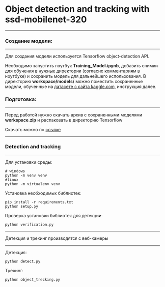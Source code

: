 # Object detection and tracking with ssd-mobilenet-320
***

### Создание модели:
***
Для создания модели используется Tensorflow object-detection API.

Необходимо запустить ноутбук **Training_Model.ipynb**, добавить снимки для обучения в нужные директории (согласно комментариям в ноутбуке) и сохранить модель для дальнейшего использования. В директорию **workspace/models/** можно поместить сохраненные модели, обученные на [датасете с сайта kaggle.com](https://www.kaggle.com/datasets/dasmehdixtr/drone-dataset-uav), инструкция далее.


### Подготовка:
***

Перед работой нужно скачать архив с сохраненными моделями **workspace.zip** и распаковать в директорию Tensorflow

Скачать можно по [ссылке](https://drive.google.com/drive/folders/15SZZ0nlqZLGlFPS573M1izXg0--Y37pf?usp=sharing)

***

### Detection and tracking
***

Для установки среды:
```shell
# windows
python -m venv venv
#linux
python -m virtualenv venv
```

Установка необходимых библиотек:
```shell
pip install -r requirements.txt
python setup.py
```

Проверка установки библиотек для детекции:
```shell
python verification.py
```
***

Детекция и трекинг производятся с веб-камеры
***

Детекция:
```shell
python detect.py
```

Трекинг:
```shell
python object_trecking.py
```
